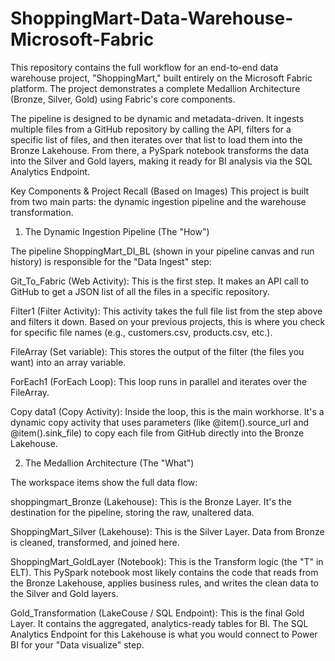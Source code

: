 # ShoppingMart-Data-Warehouse-Microsoft-Fabric



This repository contains the full workflow for an end-to-end data warehouse project, "ShoppingMart," built entirely on the Microsoft Fabric platform. The project demonstrates a complete Medallion Architecture (Bronze, Silver, Gold) using Fabric's core components.

The pipeline is designed to be dynamic and metadata-driven. It ingests multiple files from a GitHub repository by calling the API, filters for a specific list of files, and then iterates over that list to load them into the Bronze Lakehouse. From there, a PySpark notebook transforms the data into the Silver and Gold layers, making it ready for BI analysis via the SQL Analytics Endpoint.

Key Components & Project Recall (Based on Images)
This project is built from two main parts: the dynamic ingestion pipeline and the warehouse transformation.

1. The Dynamic Ingestion Pipeline (The "How")

The pipeline ShoppingMart_DI_BL (shown in your pipeline canvas and run history) is responsible for the "Data Ingest" step:

Git_To_Fabric (Web Activity): This is the first step. It makes an API call to GitHub to get a JSON list of all the files in a specific repository.

Filter1 (Filter Activity): This activity takes the full file list from the step above and filters it down. Based on your previous projects, this is where you check for specific file names (e.g., customers.csv, products.csv, etc.).

FileArray (Set variable): This stores the output of the filter (the files you want) into an array variable.

ForEach1 (ForEach Loop): This loop runs in parallel and iterates over the FileArray.

Copy data1 (Copy Activity): Inside the loop, this is the main workhorse. It's a dynamic copy activity that uses parameters (like @item().source_url and @item().sink_file) to copy each file from GitHub directly into the Bronze Lakehouse.

2. The Medallion Architecture (The "What")

The workspace items show the full data flow:

shoppingmart_Bronze (Lakehouse): This is the Bronze Layer. It's the destination for the pipeline, storing the raw, unaltered data.

ShoppingMart_Silver (Lakehouse): This is the Silver Layer. Data from Bronze is cleaned, transformed, and joined here.

ShoppingMart_GoldLayer (Notebook): This is the Transform logic (the "T" in ELT). This PySpark notebook most likely contains the code that reads from the Bronze Lakehouse, applies business rules, and writes the clean data to the Silver and Gold layers.

Gold_Transformation (LakeCouse / SQL Endpoint): This is the final Gold Layer. It contains the aggregated, analytics-ready tables for BI. The SQL Analytics Endpoint for this Lakehouse is what you would connect to Power BI for your "Data visualize" step.

